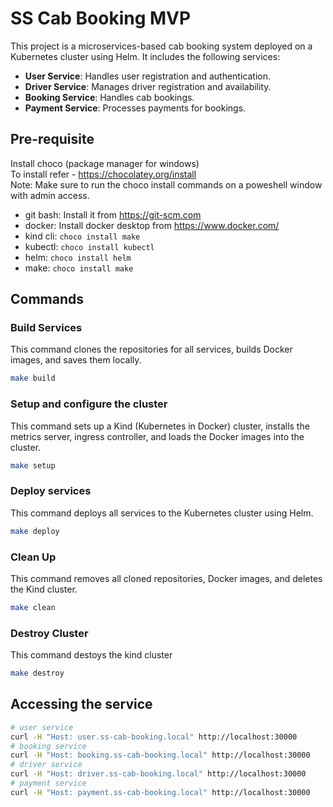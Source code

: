 # SS Cab Booking MVP

This project is a microservices-based cab booking system deployed on a Kubernetes cluster using Helm. It includes the following services:

- **User Service**: Handles user registration and authentication.
- **Driver Service**: Manages driver registration and availability.
- **Booking Service**: Handles cab bookings.
- **Payment Service**: Processes payments for bookings.


## Pre-requisite
Install choco (package manager for windows) </br>
To install refer - https://chocolatey.org/install </br>
Note: Make sure to run the choco install commands on a poweshell window with admin access.

- git bash: Install it from https://git-scm.com
- docker: Install docker desktop from https://www.docker.com/
- kind cli: `choco install make`
- kubectl: `choco install kubectl`
- helm: `choco install helm`
- make: `choco install make`


## Commands
### Build Services
This command clones the repositories for all services, builds Docker images, and saves them locally.
```bash
make build
```

### Setup and configure the cluster
This command sets up a Kind (Kubernetes in Docker) cluster, installs the metrics server, ingress controller, and loads the Docker images into the cluster.
```bash
make setup
```

### Deploy services
This command deploys all services to the Kubernetes cluster using Helm.
```bash
make deploy
```

### Clean Up
This command removes all cloned repositories, Docker images, and deletes the Kind cluster.
```bash
make clean
```

### Destroy Cluster
This command destoys the kind cluster
```bash
make destroy
```

## Accessing the service
```bash
# user service
curl -H "Host: user.ss-cab-booking.local" http://localhost:30000
# booking service
curl -H "Host: booking.ss-cab-booking.local" http://localhost:30000
# driver service
curl -H "Host: driver.ss-cab-booking.local" http://localhost:30000
# payment service
curl -H "Host: payment.ss-cab-booking.local" http://localhost:30000

```
